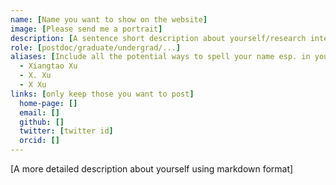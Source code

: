 ```yaml
---
name: [Name you want to show on the website]
image: [Please send me a portrait]
description: [A sentence short description about yourself/research interest]
role: [postdoc/graduate/undergrad/...]
aliases: [Include all the potential ways to spell your name esp. in your publications]
  - Xiangtao Xu
  - X. Xu
  - X Xu
links: [only keep those you want to post]
  home-page: []
  email: []
  github: []
  twitter: [twitter id]
  orcid: []
---
```


[A more detailed description about yourself using markdown format]
